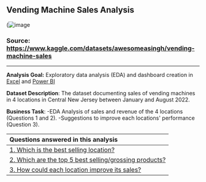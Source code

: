 ## Vending Machine Sales Analysis

(![image](https://user-images.githubusercontent.com/69303154/206919096-d17c597c-995e-41fe-8913-ab62546a8cc9.png)

### Source: https://www.kaggle.com/datasets/awesomeasingh/vending-machine-sales

----

**Analysis Goal:** Exploratory data analysis (EDA) and dashboard creation in [Excel](https://github.com/vasilisangelidis/Vending_Machine_Sales_Analysis/blob/main/vending_machine_sales_dashboard.xlsx) and [Power BI](https://github.com/vasilisangelidis/Vending_Machine_Sales_Analysis/blob/main/Vending%20Machines.pbix)

**Dataset Description**: 
The dataset documenting sales of vending machines in 4 locations in Central New Jersey between January and August 2022.

**Business Task**: 
-EDA Analysis of sales and revenue of the 4 locations (Questions 1 and 2). 
-Suggestions to improve each locations' performance (Question 3).

|Questions answered in this analysis| 
|:-----------------------------------|
|[1. Which is the best selling location?](https://github.com/vagge86/data_analysis/blob/main/1.%20Best%20Selling%20Location.md)|
|[2. Which are the top 5 best selling/grossing products?](https://github.com/vagge86/data_analysis/blob/main/2.%20Top%205%20Best%20selling%20products.md)|
|[3. How could each location improve its sales?](https://github.com/vagge86/data_analysis/tree/main/How%20could%20each%20location%20improve%20its%20sales%3F.md)|

